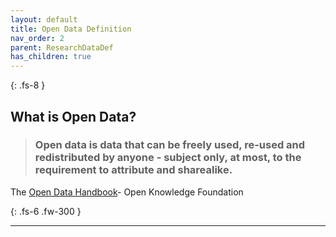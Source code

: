 ```yaml
---
layout: default
title: Open Data Definition
nav_order: 2
parent: ResearchDataDef
has_children: true
---
```



{: .fs-8 }
## What is Open Data?
> ### Open data is data that can be freely used, re-used and redistributed by anyone - subject only, at most, to the requirement to attribute and sharealike.

The [Open Data Handbook](https://opendatahandbook.org/guide/en/what-is-open-data/)- Open Knowledge Foundation

{: .fs-6 .fw-300 }

---
